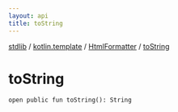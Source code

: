 ```yaml
---
layout: api
title: toString
---
```

[stdlib](../../index.md) / [kotlin.template](../index.md) / [HtmlFormatter](index.md) / [toString](toString.md)

# toString

```
open public fun toString(): String
```
